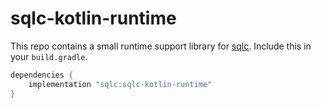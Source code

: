 # sqlc-kotlin-runtime

This repo contains a small runtime support library for [sqlc](https://github.com/kyleconroy/sqlc). Include this in your
`build.gradle`.

```groovy
dependencies {
    implementation "sqlc:sqlc-kotlin-runtime"
}
```
